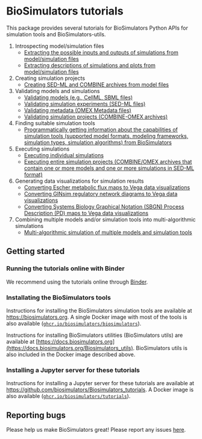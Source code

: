 # BioSimulators tutorials

This package provides several tutorials for BioSimulators Python APIs for simulation tools and BioSimulators-utils.

1. Introspecting model/simulation files
    * [Extracting the possible inputs and outputs of simulations from model/simulation files](1.%20Introspecting%20models/Introspecting%20models.ipynb)
    * [Extracting descriptions of simulations and plots from model/simulation files](1.%20Introspecting%20models/Introspecting%20models.ipynb)
2. Creating simulation projects
    * [Creating SED-ML and COMBINE archives from model files](2.%20Creating%20simulations/Creating%20SED-ML%20and%20COMBINE%20archives%20from%20model%20files.ipynb)
3. Validating models and simulations
    * [Validating models (e.g., CellML, SBML files)](3.%20Validating%20models%20and%20simulations/1.%20Validating%20models%20(e.g.,%20CellML,%20SBML%20files).ipynb)
    * [Validating simulation experiments (SED-ML files)](3.%20Validating%20models%20and%20simulations/2.%20Validating%20simulation%20experiments%20(SED-ML%20files).ipynb)
    * [Validating metadata (OMEX Metadata files)](3.%20Validating%20models%20and%20simulations/3.%20Validating%20metadata%20(OMEX%20Metadata%20files).ipynb)
    * [Validating simulation projects (COMBINE-OMEX archives)](3.%20Validating%20models%20and%20simulations/4.%20Validating%20simulation%20projects%20(COMBINE-OMEX%20archives).ipynb)
4. Finding suitable simulation tools
    * [Programmatically getting information about the capabilities of simulation tools (supported model formats, modeling frameworks, simulation types, simulation algorithms) from BioSimulators](4.%20Finding%20simulation%20tools/Programmatically%20getting%20information%20about%20simulation%20tools%20from%20BioSimulators.ipynb)
5. Executing simulations
    * [Executing individual simulations](5.%20Executing%20simulations/Executing%20individual%20simulations.ipynb)
    * [Executing entire simulation projects (COMBINE/OMEX archives that contain one or more models and one or more simulations in SED-ML format)](5.%20Executing%20simulations/Executing%20simulation%20projects.ipynb)
6. Generating data visualizations for simulation results
    * [Converting Escher metabolic flux maps to Vega data visualizations](6.%20Generating%20data%20visualizations%20for%20simulation%20results/Converting%20visualizations%20to%20Vega.ipynb)
    * [Converting GINsim regulatory network diagrams to Vega data visualizations](6.%20Generating%20data%20visualizations%20for%20simulation%20results/Converting%20visualizations%20to%20Vega.ipynb)
    * [Converting Systems Biology Graphical Notation (SBGN) Process Description (PD) maps to Vega data visualizations](6.%20Generating%20data%20visualizations%20for%20simulation%20results/Converting%20visualizations%20to%20Vega.ipynb)
7. Combining multiple models and/or simulation tools into multi-algorithmic simulations
    * [Multi-algorithmic simulation of multiple models and simulation tools](7.%20Combining%20models%20and%20simulation%20tools%20into%20hybrid%20simulations/Multi-algorithmic%20simulation%20of%20multiple%20models%20and%20simulation%20tools.ipynb)

## Getting started

### Running the tutorials online with Binder
We recommend using the tutorials online through [Binder](https://tutorial.biosimulators.org/).

### Installating the BioSimulators tools
Instructions for installing the BioSimulators simulation tools are available at https://biosimulators.org. A single Docker image with most of the tools is also available ([`ghcr.io/biosimulators/biosimulators`](https://github.com/biosimulators/Biosimulators/pkgs/container/biosimulators)).

Instructions for installing BioSimulators utilities (BioSimulators utils) are available at [https://docs.biosimulators.org](https://docs.biosimulators.org/Biosimulators_utils). BioSimulators utils is also included in the Docker image described above.

### Installing a Jupyter server for these tutorials
Instructions for installing a Jupyter server for these tutorials are available at https://github.com/biosimulators/Biosimulators_tutorials. A Docker image is also available ([`ghcr.io/biosimulators/tutorials`](https://github.com/biosimulators/Biosimulators/pkgs/container/tutorials)).

## Reporting bugs
Please help us make BioSimulators great! Please report any issues [here](https://github.com/biosimulators/Biosimulators/issues/new/choose).
